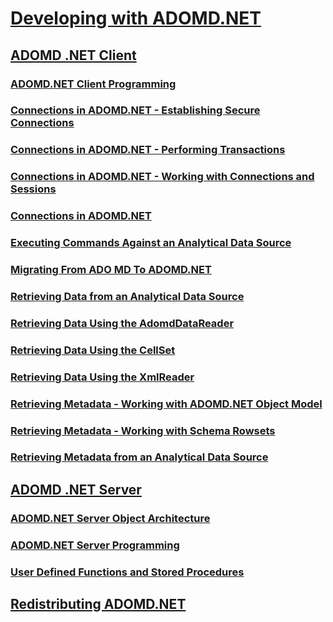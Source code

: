 # [Developing with ADOMD.NET](developing-with-adomd-net.md)

## [ADOMD .NET Client](multidimensional-models-adomd-net-client/adomd-net-client-functionality.md)
### [ADOMD.NET Client Programming](multidimensional-models-adomd-net-client/adomd-net-client-programming.md)
### [Connections in ADOMD.NET - Establishing Secure Connections](multidimensional-models-adomd-net-client/connections-in-adomd-net-establishing-secure-connections.md)
### [Connections in ADOMD.NET - Performing Transactions](multidimensional-models-adomd-net-client/connections-in-adomd-net-performing-transactions.md)
### [Connections in ADOMD.NET - Working with Connections and Sessions](multidimensional-models-adomd-net-client/connections-in-adomd-net-working-with-connections-and-sessions.md)
### [Connections in ADOMD.NET](multidimensional-models-adomd-net-client/connections-in-adomd-net.md)
### [Executing Commands Against an Analytical Data Source](multidimensional-models-adomd-net-client/executing-commands-against-an-analytical-data-source.md)
### [Migrating From ADO MD To ADOMD.NET](multidimensional-models-adomd-net-client/migrating-from-ado-md-to-adomd-net.md)
### [Retrieving Data from an Analytical Data Source](multidimensional-models-adomd-net-client/retrieving-data-from-an-analytical-data-source.md)
### [Retrieving Data Using the AdomdDataReader](multidimensional-models-adomd-net-client/retrieving-data-using-the-adomddatareader.md)
### [Retrieving Data Using the CellSet](multidimensional-models-adomd-net-client/retrieving-data-using-the-cellset.md)
### [Retrieving Data Using the XmlReader](multidimensional-models-adomd-net-client/retrieving-data-using-the-xmlreader.md)
### [Retrieving Metadata - Working with ADOMD.NET Object Model](multidimensional-models-adomd-net-client/retrieving-metadata-working-with-adomd-net-object-model.md)
### [Retrieving Metadata - Working with Schema Rowsets](multidimensional-models-adomd-net-client/retrieving-metadata-working-with-schema-rowsets.md)
### [Retrieving Metadata from an Analytical Data Source](multidimensional-models-adomd-net-client/retrieving-metadata-from-an-analytical-data-source.md)

## [ADOMD .NET Server](multidimensional-models-adomd-net-server/adomd-net-server-functionality.md)
### [ADOMD.NET Server Object Architecture](multidimensional-models-adomd-net-server/adomd-net-server-object-architecture.md)
### [ADOMD.NET Server Programming](multidimensional-models-adomd-net-server/adomd-net-server-programming.md)
### [User Defined Functions and Stored Procedures](multidimensional-models-adomd-net-server/user-defined-functions-and-stored-procedures.md)

## [Redistributing ADOMD.NET](redistributing-adomd-net.md)
